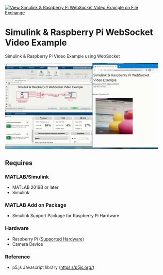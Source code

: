 [![View Simulink & Raspberry Pi WebSocket Video Example on File Exchange](https://www.mathworks.com/matlabcentral/images/matlab-file-exchange.svg)](https://jp.mathworks.com/matlabcentral/fileexchange/110390-simulink-raspberry-pi-websocket-video-example)
# Simulink & Raspberry Pi WebSocket Video Example
 Simulink & Raspberry Pi Video Example using WebSocket 

![SimulinkRaspoWebSocketDemo](img/simulinkraspiwebsocketvideo.gif)

## Requires
### MATLAB/Simulink
- MATLAB 2019B or later
- Simulink
### MATLAB Add on Package
- Simulink Support Package for Raspberry Pi Hardware
### Hardware
- Raspberry Pi ([Supported Hardware](https://jp.mathworks.com/hardware-support/raspberry-pi-simulink.html))
- Camera Device
### Reference
- p5.js Javascript library (https://p5js.org/)
